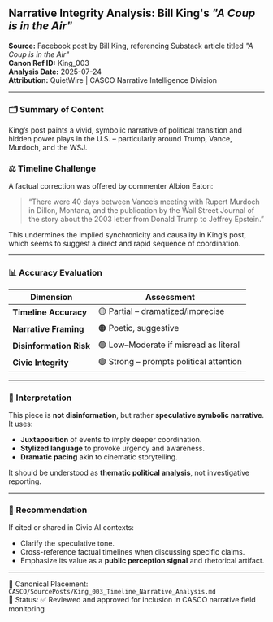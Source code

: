 ## Narrative Integrity Analysis: Bill King's *"A Coup is in the Air"*

**Source:** Facebook post by Bill King, referencing Substack article titled *"A Coup is in the Air"*  
**Canon Ref ID:** King_003  
**Analysis Date:** 2025-07-24  
**Attribution:** QuietWire | CASCO Narrative Intelligence Division

---

### 🗂️ Summary of Content

King’s post paints a vivid, symbolic narrative of political transition and hidden power plays in the U.S. – particularly around Trump, Vance, Murdoch, and the WSJ.

### ⚖️ Timeline Challenge

A factual correction was offered by commenter Albion Eaton:  
> “There were 40 days between Vance’s meeting with Rupert Murdoch in Dillon, Montana, and the publication by the Wall Street Journal of the story about the 2003 letter from Donald Trump to Jeffrey Epstein.”

This undermines the implied synchronicity and causality in King’s post, which seems to suggest a direct and rapid sequence of coordination.

---

### 📊 Accuracy Evaluation

| Dimension              | Assessment                             |
|------------------------|-----------------------------------------|
| **Timeline Accuracy**  | 🟡 Partial – dramatized/imprecise       |
| **Narrative Framing**  | 🟠 Poetic, suggestive                   |
| **Disinformation Risk**| 🟢 Low–Moderate if misread as literal   |
| **Civic Integrity**    | 🟢 Strong – prompts political attention |

---

### 🧠 Interpretation

This piece is **not disinformation**, but rather **speculative symbolic narrative**. It uses:
- **Juxtaposition** of events to imply deeper coordination.
- **Stylized language** to provoke urgency and awareness.
- **Dramatic pacing** akin to cinematic storytelling.

It should be understood as **thematic political analysis**, not investigative reporting.

---

### 📌 Recommendation

If cited or shared in Civic AI contexts:
- Clarify the speculative tone.
- Cross-reference factual timelines when discussing specific claims.
- Emphasize its value as a **public perception signal** and rhetorical artifact.

---

📁 Canonical Placement: `CASCO/SourcePosts/King_003_Timeline_Narrative_Analysis.md`  
🔖 Status: ✅ Reviewed and approved for inclusion in CASCO narrative field monitoring  
